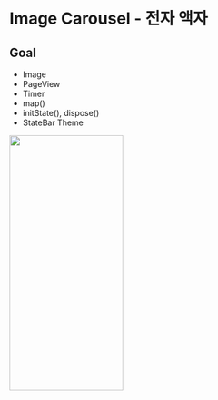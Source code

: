 # Image Carousel - 전자 액자

## Goal
- Image
- PageView
- Timer
- map()
- initState(), dispose()
- StateBar Theme

<img src="image_carousel/img/app.gif" width="200" height="450" alt="">